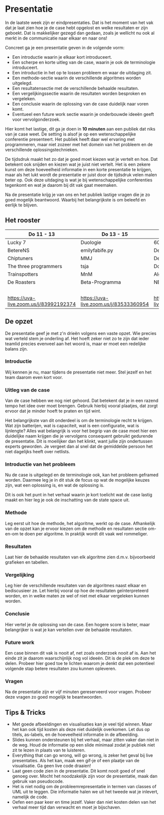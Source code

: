 # Presentatie

In de laatste week zijn er eindpresentaties. Dat is het moment van het vak dat je laat zien hoe je de case hebt opgelost en welke resultaten er zijn geboekt. Dat is makkelijker gezegd dan gedaan, zoals je wellicht nu ook al merkt in de communicatie naar elkaar en naar ons!

Concreet ga je een presentatie geven in de volgende vorm:

- Een introductie waarin je elkaar kort introduceert.
- Een scherpe en korte uitleg van de case, waarin je ook de terminologie introduceert.
- Een introductie in het op te lossen probleem en waar de uitdaging zit.
- Een methode-sectie waarin de verschillende algoritmes worden uitgelegd.
- Een resultatensectie met de verschillende behaalde resultaten.
- Een vergelijkingssectie waarin de resultaten worden besproken en vergeleken.
- Een conclusie waarin de oplossing van de case duidelijk naar voren komt.
- Eventueel een future work sectie waarin je onderbouwde ideeën geeft voor vervolgonderzoek.

Hier komt het lastige, dit ga je doen in **10 minuten** aan een publiek dat niks van je case weet. De setting is alsof je op een wetenschappelijke conferentie presenteert. Het publiek heeft daar wel ervaring met programmeren, maar niet zozeer met het domein van het probleem en de verschillende oplossingstechnieken.

De tijdsdruk maakt het zo dat je goed moet kiezen wat je vertelt en hoe. Dat betekent ook snijden en kiezen wat je juist niet vertelt. Het is een zekere kunst om deze hoeveelheid informatie in een korte presentatie te krijgen, maar als het lukt wordt de presentatie er juist door de tijdsdruk velen malen beter op. Ook deze uitdaging is wat je bij wetenschappelijke conferenties tegenkomt en wat je daarom bij dit vak gaat meemaken.

Na de presentatie krijg je van ons en het publiek lastige vragen die je zo goed mogelijk beantwoord. Waarbij het belangrijkste is om beleefd en eerlijk te blijven.

## Het rooster

| Do 11 - 13                             | Do 13 - 15                             | Do 15 - 17                             | Vr 11 - 13                             |
| -------------------------------------- | -------------------------------------- | -------------------------------------- | -------------------------------------- |
| Lucky 7                                | Duologie                               | 60 Minute Dash                         | Tech Support                           |
| BetereNS                               | emilyfabife.py                         | De Rooster Makers                      | Vluchtstrook                           |
| Chiptuners                             | MMJ                                    | De Conducteurs                         | TLL Solutions                          |
| The three programmers                  | tsja                                   | Doritos                                | Smartkids voor smartgrids              |
| Trainspotters                          | MnM                                    | Algorushme                             | No rush                                |
| De Roasters                            | Beta-Programma                         | NEN15                                  | 3 Code Koningen                        |
|                                        |                                        |                                        | Tijdrovers                             |
| https://uva-live.zoom.us/j/83992192374 | https://uva-live.zoom.us/j/83533360954 | https://uva-live.zoom.us/j/89141901624 | https://uva-live.zoom.us/j/86946620647 |

## De opzet

De presentatie geef je met z'n drieën volgens een vaste opzet. Wie precies wat verteld stem je onderling af. Het hoeft zeker niet zo te zijn dat ieder teamlid precies evenveel aan het woord is, maar er moet een redelijke balans zijn.

### Introductie

Wij kennen je nu, maar tijdens de presentatie niet meer. Stel jezelf en het team daarom even kort voor.

### Uitleg van de case

Van de case hebben we nog niet gehoord. Dat betekent dat je in een razend tempo het idee over moet brengen. Gebruik hierbij vooral plaatjes, dat zorgt ervoor dat je minder hoeft te praten en tijd wint.

Het belangrijkste van dit onderdeel is om de terminologie recht te krijgen. Wat zijn batterijen, wat is capaciteit, wat is een configuratie, wat is lijnlengte? Alles wat belangrijk is voor het begrip van de case moet hier een duidelijke naam krijgen die je vervolgens consequent gebruikt gedurende de presentatie. Dit is moeilijker dan het klinkt, want jullie zijn ondertussen experts geworden. Je vergeet dan al snel dat de gemiddelde persoon het niet dagelijks heeft over netlists.

### Introductie van het probleem

Nu de case is uitgelegd en de terminologie ook, kan het probleem geframed worden. Daarmee leg je in dit stuk de focus op wat de mogelijke keuzes zijn, wat een oplossing is, en wat de oplossing is.

Dit is ook het punt in het verhaal waarin je kort toelicht wat de case lastig maakt en hier leg je ook de inschatting van de state space uit.

### Methode

Leg eerst uit hoe de methode, het algoritme, werkt op de case. Afhankelijk van de opzet kan je ervoor kiezen om de methode en resultaten sectie om-en-om te doen per algoritme. In praktijk wordt dit vaak wel rommeliger.

### Resultaten

Laat hier de behaalde resultaten van elk algoritme zien d.m.v. bijvoorbeeld grafieken en tabellen.

### Vergelijking

Leg hier de verschillende resultaten van de algoritmes naast elkaar en bediscusieer ze. Let hierbij vooral op hoe de resultaten geïnterpreteerd worden, en in welke maten ze wel of niet met elkaar vergeleken kunnen worden.

### Conclusie

Hier vertel je de oplossing van de case. Een hogere score is beter, maar belangrijker is wat je kan vertellen over de behaalde resultaten.

### Future work

Een case binnen dit vak is nooit af, net zoals onderzoek nooit af is. Aan het einde zit je daarom waarschijnlijk nog vol ideeën. Dit is de plek om deze te delen. Probeer hier goed toe te lichten waarom je denkt dat een potentieel volgende stap betere resultaten zou kunnen opleveren.

### Vragen

Na de presentatie zijn er vijf minuten gereserveerd voor vragen. Probeer deze vragen zo goed mogelijk te beantwoorden.

## Tips & Tricks

- Met goede afbeeldingen en visualisaties kan je veel tijd winnen. Maar het kan ook tijd kosten als deze niet duidelijk overkomen. Let dus op titels, as-labels, en de hoeveelheid informatie in de afbeelding.
- Slides kunnen ondersteunen bij het verhaal, maar zitten vaker dan niet in de weg. Houd de informatie op een slide minimaal zodat je publiek niet zit te lezen in plaats van te luisteren.
- Everything that can go wrong, will go wrong, is zeker het geval bij live presentaties. Als het kan, maak een gif-je of een plaatje van de visualisatie. Ga geen live code draaien!
- Laat geen code zien in de presentatie. Dit komt nooit goed of snel genoeg over. Mocht het noodzakelijk zijn voor de presentatie, maak dan gebruik van pseudocode.
- Het is niet nodig om de probleemrepresentatie in termen van classes of UML uit te leggen. Die informatie halen we uit het tweede wat je inlevert, namelijk de code.
- Oefen een paar keer en time jezelf. Vaker dan niet kosten delen van het verhaal meer tijd dan verwacht en moet je bijschaven.
